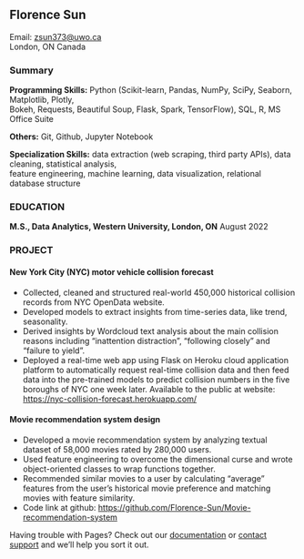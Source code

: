 ## Florence Sun

Email: zsun373@uwo.ca<br/>
London, ON Canada

### **Summary**


**Programming Skills:** 
Python (Scikit-learn, Pandas, NumPy, SciPy, Seaborn, Matplotlib, Plotly,<br/> 
Bokeh, Requests, Beautiful Soup, Flask, Spark, TensorFlow), SQL, R, MS Office Suite

**Others:**
Git, Github, Jupyter Notebook

**Specialization Skills:**
data extraction (web scraping, third party APIs), data cleaning, statistical analysis, <br/>
feature engineering, machine learning, data visualization, relational database structure 




### EDUCATION

**M.S., Data Analytics, Western University, London, ON**   		      August 2022

### PROJECT

#### New York City (NYC) motor vehicle collision forecast 
- Collected, cleaned and structured real-world 450,000 historical collision records from NYC OpenData website.
- Developed models to extract insights from time-series data, like trend, seasonality.
- Derived insights by Wordcloud text analysis about the main collision reasons including “inattention distraction”, “following closely” and “failure to yield”. 
- Deployed a real-time web app using Flask on Heroku cloud application platform to automatically request real-time collision data and then feed data into the pre-trained models to predict collision numbers in the five boroughs of NYC one week later. 
Available to the public at website: https://nyc-collision-forecast.herokuapp.com/ 

#### Movie recommendation system design
- Developed a movie recommendation system by analyzing textual dataset of 58,000 movies rated by 280,000 users.
- Used feature engineering to overcome the dimensional curse and wrote object-oriented classes to wrap functions together. 
- Recommended similar movies to a user by calculating “average” features from the user’s historical movie preference and matching movies with feature similarity.
- Code link at github: https://github.com/Florence-Sun/Movie-recommendation-system




Having trouble with Pages? Check out our [documentation](https://docs.github.com/categories/github-pages-basics/) or [contact support](https://support.github.com/contact) and we’ll help you sort it out.
